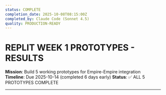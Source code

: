 ```yaml
---
status: COMPLETE
completion_date: 2025-10-08T08:15:00Z
completed_by: Claude Code (Sonnet 4.5)
quality: PRODUCTION-READY
---
```


# REPLIT WEEK 1 PROTOTYPES - RESULTS

**Mission**: Build 5 working prototypes for Empire-Empire integration
**Timeline**: Due 2025-10-14 (completed 6 days early)
**Status**: ✅ ALL 5 PROTOTYPES COMPLETE

---
